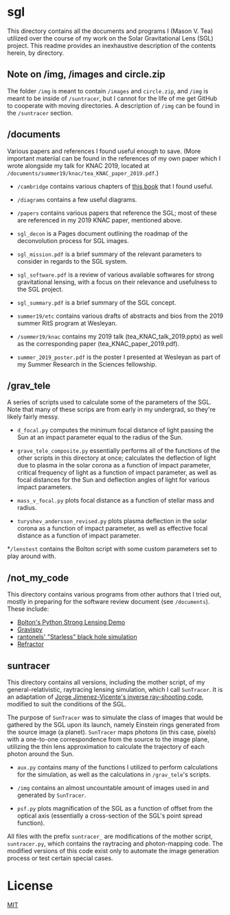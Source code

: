 # sgl

This directory contains all the documents and programs I (Mason
V. Tea) utilized over the course of my work on the
Solar  Gravitational Lens (SGL) project.
This readme provides an inexhaustive description of the contents
herein, by directory.

## Note on /img, /images and circle.zip

The folder ``/img`` is meant to contain ``/images`` and ``circle.zip``, and ``/img``
is meant to be inside of ``/suntracer``, but I cannot for the life of me get GitHub to
cooperate with moving directories. A description of ``/img`` can be found in the
``/suntracer`` section.

## /documents

Various papers and references I found useful enough to save. (More
important materiial can be found in the references of my own
paper which I wrote alongside my talk for KNAC 2019, located
at ``/documents/summer19/knac/tea_KNAC_paper_2019.pdf``.)

* ``/cambridge`` contains various chapters of
[this book](http://www.cambridge.org/core_title/gb/461266)
that I found useful.

* ``/diagrams`` contains a few useful diagrams.

* ``/papers`` contains various papers that reference the SGL;
most of these are referenced in my 2019 KNAC paper, mentioned
above.

* ``sgl_decon`` is a Pages document outlining the roadmap of the
deconvolution process for SGL images.

* ``sgl_mission.pdf`` is a brief summary of the relevant
parameters to consider in regards to the SGL system.

* ``sgl_software.pdf`` is a review of various available softwares
for strong gravitational lensing, with a focus on their relevance
and usefulness to the SGL project.

* ``sgl_summary.pdf`` is a brief summary of the SGL concept.

* ``summer19/etc`` contains various drafts of abstracts and bios
from the 2019 summer RitS program at Wesleyan.

* ``/summer19/knac`` contains my 2019 talk
(tea_KNAC_talk_2019.pptx) as well as the corresponding paper
(tea_KNAC_paper_2019.pdf).

* ``summer_2019_poster.pdf`` is the poster I presented at
Wesleyan as part of my Summer Research in the Sciences fellowship.

## /grav_tele

A series of scripts used to calculate some of the parameters
of the SGL. Note that many of these scrips are from early in
my undergrad, so they're likely fairly messy.

* ``d_focal.py`` computes the minimum focal distance of light passing
the Sun at an impact parameter equal to the radius of the Sun.

* ``grave_tele_composite.py`` essentially performs all of the
functions of the other scripts in this directory at once; calculates
the deflection of light due to plasma in the solar
corona as a function of impact parameter, critical frequency of
light as a function of impact parameter, as well as focal
distances for the Sun and deflection angles of light for various
impact parameters.

* ``mass_v_focal.py`` plots focal distance as a function of stellar
mass and radius.

* ``turyshev_andersson_revised.py`` plots plasma deflection in the solar corona as a function of
impact parameter, as well as effective focal distance as a function
of impact parameter.

*``/lenstest`` contains the Bolton script with some custom parameters
set to play around with.

## /not_my_code

This directory contains various programs from other authors that
I tried out, mostly in preparing for the software review document
(see ``/documents``). These include:

- [Bolton's Python Strong Lensing Demo](http://www.physics.utah.edu/~bolton/python_lens_demo/)
- [Gravispy](https://github.com/cjayross/gravispy)
- [rantonels' "Starless" black hole simulation](http://rantonels.github.io/starless/)
- [Refractor](https://github.com/montefiore-ai/refractor)


## suntracer

This directory contains all versions, including the mother script,
of my general-relativistic, raytracing lensing simulation, which
I call ``SunTracer``. It is an adaptation of
[Jorge Jimenez-Vicente's inverse ray-shooting code](http://research.iac.es/winterschool/2012/media/IRS1.pdf),
modified to suit the conditions of the SGL.

The purpose of ``SunTracer``
was to simulate the class of images that would be gathered by
the SGL upon its launch, namely Einstein rings generated from
the source image (a planet). ``SunTracer`` maps photons (in
this case, pixels) with a one-to-one correspondence from the source
to the image plane, utilizing the thin lens approximation to
calculate the trajectory of each photon around the Sun.

* ``aux.py`` contains many of the functions I utilized to perform
calculations for the simulation, as well as the calculations
in ``/grav_tele``'s scripts.

* ``/img`` contains an almost uncountable amount of images used
in and generated by ``SunTracer``.

* ``psf.py`` plots magnification of the SGL as a function of
offset from the optical axis (essentially a cross-section
of the SGL's point spread function).

All files with the prefix ``suntracer_`` are modifications
of the mother script, ``suntracer.py``, which contains the raytracing
and photon-mapping code. The modified versions of this code
exist only to automate the image generation process or test
certain special cases.

# License

[MIT](https://choosealicense.com/licenses/mit/)
